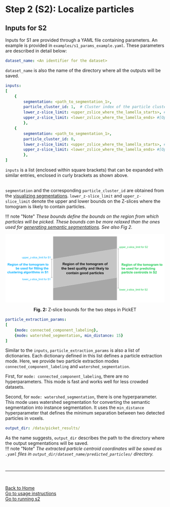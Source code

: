 # Step 2 (S2): Localize particles  
## Inputs for S2

Inputs for S1 are provided through a YAML file containing parameters. An example is provided in `examples/s1_params_example.yaml`. These parameters are described in detail below:

```yaml
dataset_name: <An identifier for the dataset>
```

`dataset_name` is also the name of the directory where all the outputs will be saved.
```yaml
inputs: 
[  
    {
        segmentation: <path_to_segmentation_1>, 
        particle_cluster_id: 1,  # Cluster index of the particle cluster 
        lower_z-slice_limit: <upper_zslice_where_the_lamella_starts>, #[Optional]#
        upper_z-slice_limit: <lower_zslice_where_the_lamella_ends> #[Optional]#
        },
    {
        segmentation: <path_to_segmentation_1>, 
        particle_cluster_id: 0,
        lower_z-slice_limit: <upper_zslice_where_the_lamella_starts>, #[Optional]#
        upper_z-slice_limit: <lower_zslice_where_the_lamella_ends> #[Optional]#
        },
]
```

`inputs` is a list (enclosed within square brackets) that can be expanded with similar entries, enclosed in curly brackets as shown above.  
<br/>

`segmentation` and the corresponding `particle_cluster_id` are obtained from the [visualizing segmentations](visualizing_segmentations.md). 
`lower_z-slice_limit` and `upper_z-slice_limit` denote the upper and lower bounds on the Z-slices where the tomogram is likely to contain particles. 

!!! note "Note" 
    *These bounds define the bounds on the region from which particles will be picked. These bounds can be more relaxed than the ones used for [generating semantic segmentations](running_s1.md). See also Fig 2.* 

<div align="center">
    <img src="../images/Zbounds.jpg" alt="Fig. 2: Z-slice bounds for the two steps in PickET" width="600" align="center">
    <p align="center"><b>Fig. 2:</b> Z-slice bounds for the two steps in PickET </p>
</div>  

```yaml
particle_extraction_params: 
[
    {mode: connected_component_labeling},
    {mode: watershed_segmentation, min_distance: 15}
]
```

Similar to the `inputs`, `particle_extraction_params` is also a list of dictionaries. Each dictionary defined in this list defines a particle extraction mode. Here, we provide two particle extraction modes `connected_component_labeling` and `watershed_segmentation`. 

First, for `mode: connected_component_labeling`, there are no hyperparameters. This mode is fast and works well for less crowded datasets.

Second, for `mode: watershed_segmentation`, there is one hyperparameter. This mode uses watershed segmentation for converting the semantic segmentation into instance segmentation. It uses the `min_distance` hyperparameter that defines the minimum separation between two detected particles in voxels.

```yaml
output_dir: /data/picket_results/
```

As the name suggests, `output_dir` describes the path to the directory where the output segmentations will be saved.  
!!! note "Note"
    *The extracted particle centroid coordinates will be saved as `.yaml` files in `output_dir/dataset_name/predicted_particles/` directory.*

<br/>

---
<br/>

[Back to Home](index.md)  
[Go to usage instructions](usage_instructions.md)  
[Go to running s2](running_s2.md)

